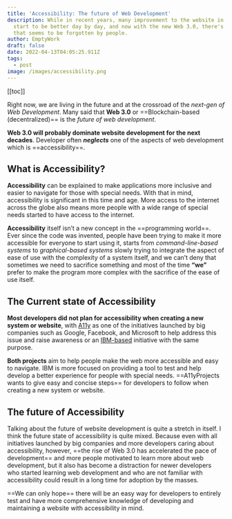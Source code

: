 ```yaml
---
title: 'Accessibility: The future of Web Development'
description: While in recent years, many improvement to the website in general
  start to be better day by day, and now with the new Web 3.0, there's one front
  that seems to be forgotten by people.
author: EmptyWork
draft: false
date: 2022-04-13T04:05:25.911Z
tags:
  - post
image: /images/accessibility.png
---
```


[[toc]]

Right now, we are living in the future and at the crossroad of the _next-gen of Web Development_. Many said that **Web 3.0** or ==Blockchain-based (decentralized)== is the _future of web development_.

**Web 3.0 will probably dominate website development for the next decades**. Developer often _**neglects**_ one of the aspects of web development which is ==accessibility==.

## What is Accessibility?

**Accessibility** can be explained to make applications more inclusive and easier to navigate for those with special needs. With that in mind, accessibility is significant in this time and age. More access to the internet across the globe also means more people with a wide range of special needs started to have access to the internet.

**Accessibility** itself isn’t a new concept in the ==programming world==. Ever since the code was invented, people have been trying to make it more accessible for everyone to start using it, starts from _command-line-based systems_ to _graphical-based systems_ slowly trying to integrate the aspect of ease of use with the complexity of a system itself, and we can’t deny that sometimes we need to sacrifice something and most of the time **“we”** prefer to make the program more complex with the sacrifice of the ease of use itself.

## The Current state of Accessibility

**Most developers did not plan for accessibility when creating a new system or website**, with [A11y](https://www.a11yproject.com/) as one of the initiatives launched by big companies such as Google, Facebook, and Microsoft to help address this issue and raise awareness or an [IBM-based](https://www.ibm.com/able/) initiative with the same purpose.

**Both projects** aim to help people make the web more accessible and easy to navigate. IBM is more focused on providing a tool to test and help develop a better experience for people with special needs. ==A11yProjects wants to give easy and concise steps== for developers to follow when creating a new system or website.

## The future of Accessibility

Talking about the future of website development is quite a stretch in itself. I think the future state of accessibility is quite mixed. Because even with all initiatives launched by big companies and more developers caring about accessibility, however, ==the rise of Web 3.0 has accelerated the pace of development== and more people motivated to learn more about web development, but it also has become a distraction for newer developers who started learning web development and who are not familiar with accessibility could result in a long time for adoption by the masses.

==We can only hope== there will be an easy way for developers to entirely test and have more comprehensive knowledge of developing and maintaining a website with accessibility in mind.
